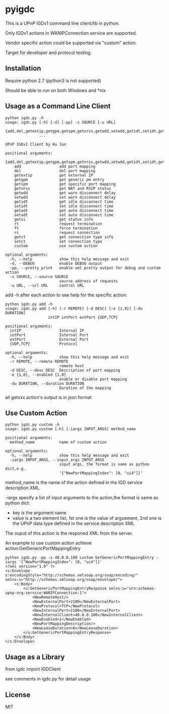 # pyigdc

This is a UPnP IGDv1 command line client/lib in python.

Only IGDv1 actions in WANIPConnection service are supported.

Vendor specific action could be supported via "custom" action.

Target for developer and protocol testing.

## Installation

Require python 2.7 (python3 is not supported)

Should be able to run on both Windows and *nix

## Usage as a Command Line Client

```
python igdc.py -h
usage: igdc.py [-h] [-d] [-pp] -s SOURCE [-u URL]
               {add,del,getextip,getgpm,getspm,getnrss,getwdd,setwdd,getidt,setidt,getadt,setadt,getsi,rt,ft,rc,getct,setct,custom}
               ...

UPnP IGDv1 Client by Hu Jun

positional arguments:
  {add,del,getextip,getgpm,getspm,getnrss,getwdd,setwdd,getidt,setidt,getadt,setadt,getsi,rt,ft,rc,getct,setct,custom}
    add                 add port mapping
    del                 del port mapping
    getextip            get external IP
    getgpm              get generic pm entry
    getspm              get specific port mapping
    getnrss             get NAT and RSIP status
    getwdd              get warn disconnect delay
    setwdd              set warn disconnect delay
    getidt              get idle disconnect time
    setidt              set idle disconnect time
    getadt              get auto disconnect time
    setadt              set auto disconnect time
    getsi               get status info
    rt                  request termination
    ft                  force termination
    rc                  request connection
    getct               get connection type info
    setct               set connection type
    custom              use custom action

optional arguments:
  -h, --help            show this help message and exit
  -d, --DEBUG           enable DEBUG output
  -pp, --pretty_print   enable xml pretty output for debug and custom action
  -s SOURCE, --source SOURCE
                        source address of requests
  -u URL, --url URL     control URL
```
add -h after each action to see help for the specific action:
```
python igdc.py add -h
usage: igdc.py add [-h] [-r REMOTE] [-d DESC] [-e {1,0}] [-du DURATION]
                   intIP intPort extPort {UDP,TCP}

positional arguments:
  intIP                 Internal IP
  intPort               Internal Port
  extPort               External Port
  {UDP,TCP}             Protocol

optional arguments:
  -h, --help            show this help message and exit
  -r REMOTE, --remote REMOTE
                        remote host
  -d DESC, --desc DESC  Description of port mapping
  -e {1,0}, --enabled {1,0}
                        enable or disable port mapping
  -du DURATION, --duration DURATION
                        Duration of the mapping
```
all getxxx action's output is in json format

## Use Custom Action
```
python igdc.py custom -h
usage: igdc.py custom [-h] [-iargs INPUT_ARGS] method_name

positional arguments:
  method_name           name of custom action

optional arguments:
  -h, --help            show this help message and exit
  -iargs INPUT_ARGS, --input_args INPUT_ARGS
                        input args, the format is same as python dict,e.g.
                        '{"NewPortMappingIndex": [0, "ui4"]}'
```
method_name is the name of the action defined in the IGD service description XML.

-iargs specify a list of input arguments to the action,the format  is same as python dict:
*  key is the argument name
*  value is a two element list, 1st one is the value of arguement, 2nd one is the UPnP data type defined in the service description XML

The ouput of this action is the responed XML from the server.

An example to use custom action achieve action:GetGenericPortMappingEntry
```
python igdc.py -pp -s 40.0.0.100 custom GetGenericPortMappingEntry -iargs '{"NewPortMappingIndex": [0, "ui4"]}'
<?xml version="1.0" ?>
<s:Envelope s:encodingStyle="http://schemas.xmlsoap.org/soap/encoding/" xmlns:s="http://schemas.xmlsoap.org/soap/envelope/">
	<s:Body>
		<u:GetGenericPortMappingEntryResponse xmlns:u="urn:schemas-upnp-org:service:WANIPConnection:1">
			<NewRemoteHost/>
			<NewExternalPort>2100</NewExternalPort>
			<NewProtocol>TCP</NewProtocol>
			<NewInternalPort>2100</NewInternalPort>
			<NewInternalClient>40.0.0.100</NewInternalClient>
			<NewEnabled>1</NewEnabled>
			<NewPortMappingDescription/>
			<NewLeaseDuration>0</NewLeaseDuration>
		</u:GetGenericPortMappingEntryResponse>
	</s:Body>
</s:Envelope>
```



## Usage as a Library
from igdc import IGDClient

see comments in igdc.py for detail usage



## License
MIT
